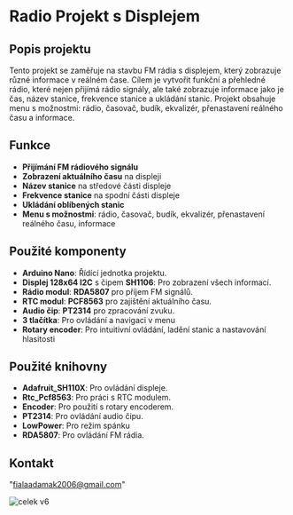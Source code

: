# Radio Projekt s Displejem

## Popis projektu
Tento projekt se zaměřuje na stavbu FM rádia s displejem, který zobrazuje různé informace v reálném čase. Cílem je vytvořit funkční a přehledné rádio, které nejen přijímá rádio signály, ale také zobrazuje informace jako je čas, název stanice, frekvence stanice a ukládání stanic. Projekt obsahuje menu s možnostmi: rádio, časovač, budík, ekvalizér, přenastavení reálného času a informace.

## Funkce
- **Přijímání FM rádiového signálu**
- **Zobrazení aktuálního času** na displeji
- **Název stanice** na středové části displeje
- **Frekvence stanice** na spodní části displeje
- **Ukládání oblíbených stanic**
- **Menu s možnostmi**: rádio, časovač, budík, ekvalizér, přenastavení reálného času, informace

## Použité komponenty
- **Arduino Nano**: Řídící jednotka projektu.
- **Displej 128x64 I2C** s čipem **SH1106**: Pro zobrazení všech informací.
- **Rádio modul**: **RDA5807** pro příjem FM signálů.
- **RTC modul**: **PCF8563** pro zajištění aktuálního času.
- **Audio čip**: **PT2314** pro zpracování zvuku.
- **3 tlačítka**: Pro ovládání a navigaci v menu
- **Rotary encoder**: Pro intuitivní ovládání, ladění stanic a nastavování hlasitosti

## Použité knihovny
- **Adafruit_SH110X**: Pro ovládání displeje.
- **Rtc_Pcf8563**: Pro práci s RTC modulem.
- **Encoder**: Pro použití s rotary encoderem.
- **PT2314**: Pro ovládání audio čipu.
- **LowPower**: Pro režim spánku
- **RDA5807**: Pro ovládání FM rádia.

## Kontakt
"fialaadamak2006@gmail.com"

![celek v6](https://github.com/user-attachments/assets/b35fa04c-9619-4d42-a303-4d095582e08e)
